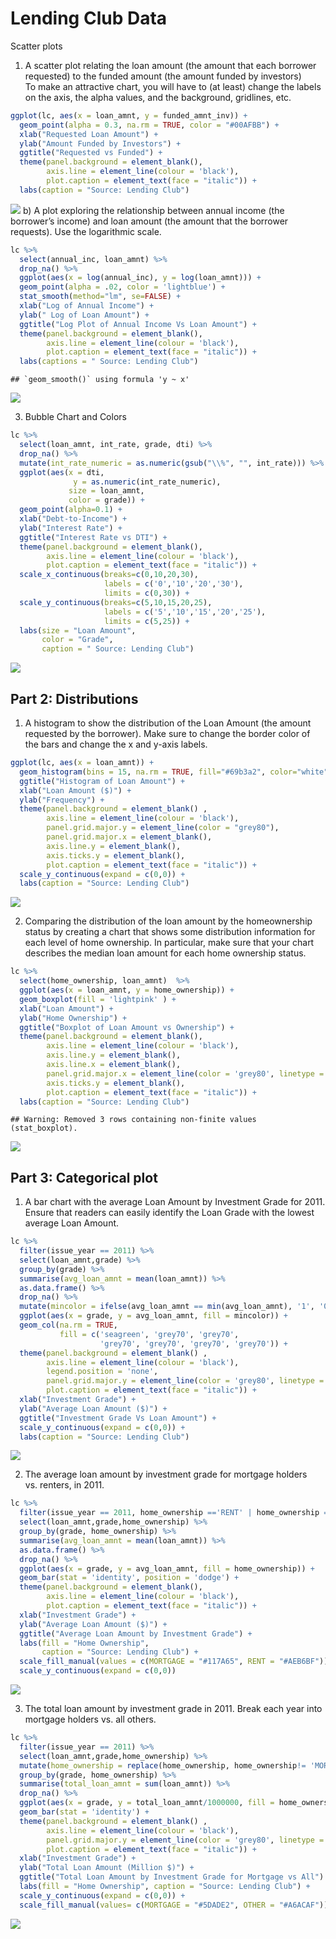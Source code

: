 Lending Club Data
================

Scatter plots

1)  A scatter plot relating the loan amount (the amount that each
    borrower requested) to the funded amount (the amount funded by
    investors)  
    To make an attractive chart, you will have to (at least) change the
    labels on the axis, the alpha values, and the background, gridlines,
    etc.

<!-- end list -->

``` r
ggplot(lc, aes(x = loan_amnt, y = funded_amnt_inv)) + 
  geom_point(alpha = 0.3, na.rm = TRUE, color = "#00AFBB") +
  xlab("Requested Loan Amount") + 
  ylab("Amount Funded by Investors") +
  ggtitle("Requested vs Funded") +
  theme(panel.background = element_blank(), 
        axis.line = element_line(colour = 'black'),
        plot.caption = element_text(face = "italic")) +
  labs(caption = "Source: Lending Club")
```

![](lc-visualization_files/figure-gfm/unnamed-chunk-1-1.png)<!-- --> b)
A plot exploring the relationship between annual income (the borrower’s
income) and loan amount (the amount that the borrower requests). Use the
logarithmic scale.

``` r
lc %>%
  select(annual_inc, loan_amnt) %>%
  drop_na() %>%
  ggplot(aes(x = log(annual_inc), y = log(loan_amnt))) +
  geom_point(alpha = .02, color = 'lightblue') + 
  stat_smooth(method="lm", se=FALSE) +
  xlab("Log of Annual Income") + 
  ylab(" Log of Loan Amount") + 
  ggtitle("Log Plot of Annual Income Vs Loan Amount") +
  theme(panel.background = element_blank(),
        axis.line = element_line(colour = 'black'),
        plot.caption = element_text(face = "italic")) +
  labs(captions = " Source: Lending Club")
```

    ## `geom_smooth()` using formula 'y ~ x'

![](lc-visualization_files/figure-gfm/unnamed-chunk-2-1.png)<!-- -->

3)  Bubble Chart and Colors

<!-- end list -->

``` r
lc %>% 
  select(loan_amnt, int_rate, grade, dti) %>%
  drop_na() %>%
  mutate(int_rate_numeric = as.numeric(gsub("\\%", "", int_rate))) %>%
  ggplot(aes(x = dti, 
              y = as.numeric(int_rate_numeric), 
             size = loan_amnt, 
             color = grade)) + 
  geom_point(alpha=0.1) +
  xlab("Debt-to-Income") + 
  ylab("Interest Rate") + 
  ggtitle("Interest Rate vs DTI") +
  theme(panel.background = element_blank(),
        axis.line = element_line(colour = 'black'),
        plot.caption = element_text(face = "italic")) +
  scale_x_continuous(breaks=c(0,10,20,30), 
                     labels = c('0','10','20','30'), 
                     limits = c(0,30)) +
  scale_y_continuous(breaks=c(5,10,15,20,25), 
                     labels = c('5','10','15','20','25'), 
                     limits = c(5,25)) +
  labs(size = "Loan Amount", 
       color = "Grade",
       caption = " Source: Lending Club")
```

![](lc-visualization_files/figure-gfm/unnamed-chunk-3-1.png)<!-- -->

## Part 2: Distributions

1)  A histogram to show the distribution of the Loan Amount (the amount
    requested by the borrower). Make sure to change the border color of
    the bars and change the x and y-axis labels.

<!-- end list -->

``` r
ggplot(lc, aes(x = loan_amnt)) +
  geom_histogram(bins = 15, na.rm = TRUE, fill="#69b3a2", color="white") +
  ggtitle("Histogram of Loan Amount") +
  xlab("Loan Amount ($)") +
  ylab("Frequency") +
  theme(panel.background = element_blank() , 
        axis.line = element_line(colour = 'black'),
        panel.grid.major.y = element_line(color = "grey80"),
        panel.grid.major.x = element_blank(),
        axis.line.y = element_blank(),
        axis.ticks.y = element_blank(),
        plot.caption = element_text(face = "italic")) +
  scale_y_continuous(expand = c(0,0)) +
  labs(caption = "Source: Lending Club")
```

![](lc-visualization_files/figure-gfm/question2a-1.png)<!-- -->

2)  Comparing the distribution of the loan amount by the homeownership
    status by creating a chart that shows some distribution information
    for each level of home ownership. In particular, make sure that your
    chart describes the median loan amount for each home ownership
    status.

<!-- end list -->

``` r
lc %>% 
  select(home_ownership, loan_amnt)  %>%
  ggplot(aes(x = loan_amnt, y = home_ownership)) +
  geom_boxplot(fill = 'lightpink' ) +
  xlab("Loan Amount") +
  ylab("Home Ownership") +
  ggtitle("Boxplot of Loan Amount vs Ownership") +
  theme(panel.background = element_blank(), 
        axis.line = element_line(colour = 'black'),
        axis.line.y = element_blank(),
        axis.line.x = element_blank(),
        panel.grid.major.x = element_line(color = 'grey80', linetype = 3),
        axis.ticks.y = element_blank(),
        plot.caption = element_text(face = "italic")) +
  labs(caption = "Source: Lending Club")
```

    ## Warning: Removed 3 rows containing non-finite values (stat_boxplot).

![](lc-visualization_files/figure-gfm/question2b-1.png)<!-- -->

## Part 3: Categorical plot

1)  A bar chart with the average Loan Amount by Investment Grade for
    2011. Ensure that readers can easily identify the Loan Grade with
    the lowest average Loan Amount.

<!-- end list -->

``` r
lc %>% 
  filter(issue_year == 2011) %>%
  select(loan_amnt,grade) %>%
  group_by(grade) %>% 
  summarise(avg_loan_amnt = mean(loan_amnt)) %>% 
  as.data.frame() %>%
  drop_na() %>%
  mutate(mincolor = ifelse(avg_loan_amnt == min(avg_loan_amnt), '1', '0')) %>%
  ggplot(aes(x = grade, y = avg_loan_amnt, fill = mincolor)) +
  geom_col(na.rm = TRUE, 
           fill = c('seagreen', 'grey70', 'grey70', 
                    'grey70', 'grey70', 'grey70', 'grey70')) +
  theme(panel.background = element_blank() , 
        axis.line = element_line(colour = 'black'), 
        legend.position = 'none',
        panel.grid.major.y = element_line(color = 'grey80', linetype = 3),
        plot.caption = element_text(face = "italic")) +
  xlab("Investment Grade") +
  ylab("Average Loan Amount ($)") + 
  ggtitle("Investment Grade Vs Loan Amount") +
  scale_y_continuous(expand = c(0,0)) +
  labs(caption = "Source: Lending Club")
```

![](lc-visualization_files/figure-gfm/question3a-1.png)<!-- -->

2)  The average loan amount by investment grade for mortgage holders
    vs. renters, in 2011.

<!-- end list -->

``` r
lc %>% 
  filter(issue_year == 2011, home_ownership =='RENT' | home_ownership == 'MORTGAGE') %>%
  select(loan_amnt,grade,home_ownership) %>%
  group_by(grade, home_ownership) %>% 
  summarise(avg_loan_amnt = mean(loan_amnt)) %>% 
  as.data.frame() %>%
  drop_na() %>%
  ggplot(aes(x = grade, y = avg_loan_amnt, fill = home_ownership)) +
  geom_bar(stat = 'identity', position = 'dodge') +
  theme(panel.background = element_blank(),
        axis.line = element_line(colour = 'black'),
        plot.caption = element_text(face = "italic")) +
  xlab("Investment Grade") +
  ylab("Average Loan Amount ($)") +
  ggtitle("Average Loan Amount by Investment Grade") +
  labs(fill = "Home Ownership", 
       caption = "Source: Lending Club") +
  scale_fill_manual(values = c(MORTGAGE = "#117A65", RENT = "#AEB6BF")) +
  scale_y_continuous(expand = c(0,0))
```

![](lc-visualization_files/figure-gfm/question3b-1.png)<!-- -->

3)  The total loan amount by investment grade in 2011. Break each year
    into mortgage holders vs. all others.

<!-- end list -->

``` r
lc %>% 
  filter(issue_year == 2011) %>%
  select(loan_amnt,grade,home_ownership) %>%
  mutate(home_ownership = replace(home_ownership, home_ownership!= 'MORTGAGE', 'OTHER')) %>%
  group_by(grade, home_ownership) %>% 
  summarise(total_loan_amnt = sum(loan_amnt)) %>%
  drop_na() %>%
  ggplot(aes(x = grade, y = total_loan_amnt/1000000, fill = home_ownership)) +
  geom_bar(stat = 'identity') +
  theme(panel.background = element_blank() , 
        axis.line = element_line(colour = 'black'),
        panel.grid.major.y = element_line(color = 'grey80', linetype = 3),
        plot.caption = element_text(face = "italic")) +
  xlab("Investment Grade") +
  ylab("Total Loan Amount (Million $)") +
  ggtitle("Total Loan Amount by Investment Grade for Mortgage vs All") +
  labs(fill = "Home Ownership", caption = "Source: Lending Club") +
  scale_y_continuous(expand = c(0,0)) +
  scale_fill_manual(values= c(MORTGAGE = "#5DADE2", OTHER = "#A6ACAF"))
```

![](lc-visualization_files/figure-gfm/unnamed-chunk-4-1.png)<!-- -->
